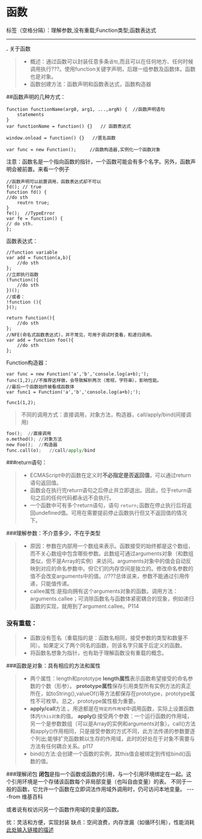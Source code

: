 ﻿# 函数

标签（空格分隔）：理解参数,没有重载;Function类型;函数表达式

---

**.** 关于函数
> * 概述：通过函数可以封装任意多条`语句`,而且可以在任何地方、任何时候调用执行???。使用function关键字声明，后跟一组参数及函数体。函数也是对象。
> * 函数创建方法：函数声明和函数表达式，函数构造器


##函数声明的几种方式：
```
function functionName(arg0, arg1, ...,argN) {  //函数声明语句
    statements
}
var functionName = function() {}   // 函数表达式

window.onload = function() {}   //匿名函数

var func = new Function();     //函数构造器,实例化一个函数对象
```

注意：函数名是一个指向函数的指针，一个函数可能会有多个名字。另外，函数声明会被前置。来看一个例子
```
//函数声明可以前置调用，函数表达式却不可以
fd(); // true
function fd() {
//do sth
    reutrn true;
}
fe();  //TypeError
var fe = function() {
// do sth.
};
```
函数表达式：
```
//function variable
var add = function(a,b){
    //do sth
};
//立即执行函数
(function(){
    //do sth
})();
//或者：
!function (){
}();

return function(){
    //do sth
};
//NFE(命名式函数表达式)，并不常见，可用于调试时查看，和递归调用。
var add = function foo(){
    //do sth
};
```
Function构造器：

```
var func = new Function('a','b','console.log(a+b);');
func(1,2);//不推荐这样做，会导致解析两次（常规，字符串），影响性能。
//最后一个函数始终被看成函数体
var func1 = Function('a','b','console.log(a+b);');

func1(1,2);

```
> 不同的调用方式：直接调用，对象方法，构造器，call/apply/bind(间接调用)
```python
foo();  //直接调用
o.method(); //对象方法
new Foo();  //构造器
func.call(o);   //call/apply/bind
```
###return语句：
 >* ECMAScript中的函数在定义时**不必指定是否返回值**，可以通过return语句返回值。
 >* 函数会在执行完return语句之后停止并立即退出。因此，位于return语句之后的任何代码都永远不会执行。
 >* 一个函数中可有多个return语句，语句 `return;`函数在停止执行后将返回undefined值。可用在需要提前停止函数执行但又不返回值的情况下。

###理解参数：不介意多少，不在乎类型
> * 原因：参数在内部用一个数组来表示。函数接受的始终都是这个数组，而不关心数组中包含哪些参数。此数组可通过arguments对象（和数组类似，但不是Array的实例）来访问。arguments对象中的值会自动反映到对应的命名参数中。但它们的内存空间是独立的。修改命名参数的值不会改变arguments中的值。//???总体说来，参数不能通过引用传递，只能值传递。
> * callee属性:是指向拥有这个arguments对象的函数。调用方法：arguments.callee；可消除函数名与函数体紧密耦合的现象，例如递归函数的实现，就用到了argument.callee。P114

### 没有重载：
> * 函数没有签名（重载指的是：函数名相同，接受参数的类型和数量不同）。如果定义了两个同名的函数，则该名字只属于后定义的函数。
> * 将函数名想象为指针，也有助于理解函数没有重载的概念。

###函数是对象：具有相应的方法和属性
> * 两个属性：length和prototype
**length属性**表示函数希望接受的命名参数的个数（形参）。
**prototype属性**保存引用类型所有实例方法的真正所在，如toString(),valueOf()等方法都保存在prototype，prototype属性不可枚举。总之，prototype属性极为重要。
> * **apply/call**方法 。用途都是在`特定的作用域`中调用函数，实际上设置函数体内`this对象`的值。
**apply()**:接受两个参数：一个运行函数的作用域，另一个是参数数组（可以是Array的实例和arguments对象）。call()方法和apply()作用相同，只是接受参数的方式不同，此方法传递的参数要逐个列出;能够扩充函数赖以生存的作用域，此时的好处在于对象不需要与方法有任何耦合关系。p117
> * bind()方法:会创建一个函数的实例，其this值会被绑定到传给bind()函数的值。


###理解闭包
**闭包**是指一个函数或函数的引用，与一个引用环境绑定在一起。这个引用环境是一个存储该函数每个非局部变量（也叫自由变量）的表。
不同于一般的函数，它允许一个函数在立即词法作用域外调用时，仍可访问本地变量。                ----from 维基百科

或者说有权访问另一个函数作用域的变量的函数。

优：灵活和方便，实现封装
缺点：空间浪费，内存泄漏（如循环引用），性能消耗
[此处输入链接的描述][1]


  [1]: http://www.imooc.com/view/277第五、六章
